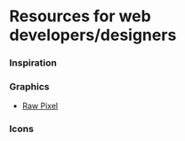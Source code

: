 # Resources for web developers/designers

### Inspiration

### Graphics

- [Raw Pixel](https://www.rawpixel.com/)

### Icons
